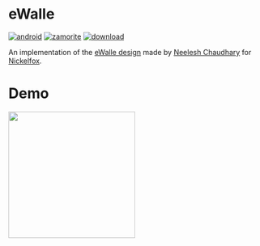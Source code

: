 # eWalle

[![android](https://forthebadge.com/images/badges/built-for-android.svg)](https://www.android.com/) [![zamorite](https://forthebadge.com/images/badges/built-with-love.svg)](https://zamorite.com) [![download](https://forthebadge.com/images/badges/check-it-out.svg)](https://forthebadge.com)

An implementation of the [eWalle design](https://dribbble.com/shots/9435324-eWalle-Portable-Wallet) made by [Neelesh Chaudhary](https://dribbble.com/nkchaudhary01) for [Nickelfox](https://dribbble.com/NickelfoxStudio).

# Demo

<img src="https://github.com/Zamorite/e_walle/raw/dev/demo/eWalle.gif" width="250px">
